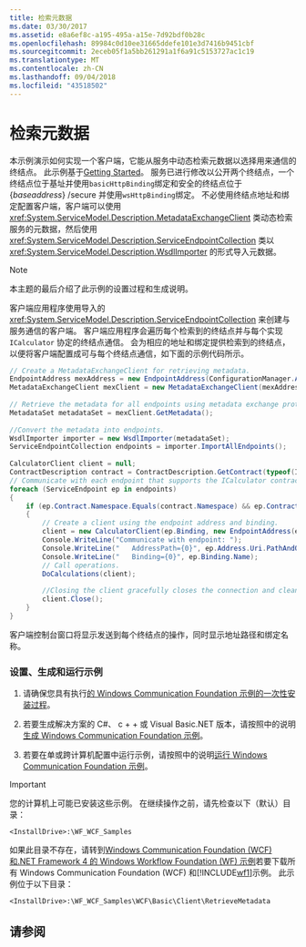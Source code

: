 ```yaml
---
title: 检索元数据
ms.date: 03/30/2017
ms.assetid: e8a6ef8c-a195-495a-a15e-7d92bdf0b28c
ms.openlocfilehash: 89984c0d10ee31665ddefe101e3d7416b9451cbf
ms.sourcegitcommit: 2eceb05f1a5bb261291a1f6a91c5153727ac1c19
ms.translationtype: MT
ms.contentlocale: zh-CN
ms.lasthandoff: 09/04/2018
ms.locfileid: "43518502"
---
```

# <a name="retrieve-metadata"></a>检索元数据
本示例演示如何实现一个客户端，它能从服务中动态检索元数据以选择用来通信的终结点。 此示例基于[Getting Started](../../../../docs/framework/wcf/samples/getting-started-sample.md)。 服务已进行修改以公开两个终结点，一个终结点位于基址并使用`basicHttpBinding`绑定和安全的终结点位于 {*baseaddress*} /secure 并使用`wsHttpBinding`绑定。 不必使用终结点地址和绑定配置客户端，客户端可以使用 <xref:System.ServiceModel.Description.MetadataExchangeClient> 类动态检索服务的元数据，然后使用 <xref:System.ServiceModel.Description.ServiceEndpointCollection> 类以 <xref:System.ServiceModel.Description.WsdlImporter> 的形式导入元数据。  
  
> [!NOTE]
>  本主题的最后介绍了此示例的设置过程和生成说明。  
  
 客户端应用程序使用导入的 <xref:System.ServiceModel.Description.ServiceEndpointCollection> 来创建与服务通信的客户端。 客户端应用程序会遍历每个检索到的终结点并与每个实现 `ICalculator` 协定的终结点通信。 会为相应的地址和绑定提供检索到的终结点，以便将客户端配置成可与每个终结点通信，如下面的示例代码所示。  
  
```csharp   
// Create a MetadataExchangeClient for retrieving metadata.  
EndpointAddress mexAddress = new EndpointAddress(ConfigurationManager.AppSettings["mexAddress"]);  
MetadataExchangeClient mexClient = new MetadataExchangeClient(mexAddress);  
  
// Retrieve the metadata for all endpoints using metadata exchange protocol (mex).  
MetadataSet metadataSet = mexClient.GetMetadata();  
  
//Convert the metadata into endpoints.  
WsdlImporter importer = new WsdlImporter(metadataSet);  
ServiceEndpointCollection endpoints = importer.ImportAllEndpoints();  
  
CalculatorClient client = null;  
ContractDescription contract = ContractDescription.GetContract(typeof(ICalculator));  
// Communicate with each endpoint that supports the ICalculator contract.  
foreach (ServiceEndpoint ep in endpoints)  
{  
    if (ep.Contract.Namespace.Equals(contract.Namespace) && ep.Contract.Name.Equals(contract.Name))  
    {  
        // Create a client using the endpoint address and binding.  
        client = new CalculatorClient(ep.Binding, new EndpointAddress(ep.Address.Uri));  
        Console.WriteLine("Communicate with endpoint: ");  
        Console.WriteLine("   AddressPath={0}", ep.Address.Uri.PathAndQuery);  
        Console.WriteLine("   Binding={0}", ep.Binding.Name);  
        // Call operations.  
        DoCalculations(client);  
  
        //Closing the client gracefully closes the connection and cleans up resources.  
        client.Close();  
    }  
}  
```  
  
 客户端控制台窗口将显示发送到每个终结点的操作，同时显示地址路径和绑定名称。  
  
### <a name="to-set-up-build-and-run-the-sample"></a>设置、生成和运行示例  
  
1.  请确保您具有执行[的 Windows Communication Foundation 示例的一次性安装过程](../../../../docs/framework/wcf/samples/one-time-setup-procedure-for-the-wcf-samples.md)。  
  
2.  若要生成解决方案的 C#、 c + + 或 Visual Basic.NET 版本，请按照中的说明[生成 Windows Communication Foundation 示例](../../../../docs/framework/wcf/samples/building-the-samples.md)。  
  
3.  若要在单或跨计算机配置中运行示例，请按照中的说明[运行 Windows Communication Foundation 示例](../../../../docs/framework/wcf/samples/running-the-samples.md)。  
  
> [!IMPORTANT]
>  您的计算机上可能已安装这些示例。 在继续操作之前，请先检查以下（默认）目录：  
>   
>  `<InstallDrive>:\WF_WCF_Samples`  
>   
>  如果此目录不存在，请转到[Windows Communication Foundation (WCF) 和.NET Framework 4 的 Windows Workflow Foundation (WF) 示例](https://go.microsoft.com/fwlink/?LinkId=150780)若要下载所有 Windows Communication Foundation (WCF) 和[!INCLUDE[wf1](../../../../includes/wf1-md.md)]示例。 此示例位于以下目录：  
>   
>  `<InstallDrive>:\WF_WCF_Samples\WCF\Basic\Client\RetrieveMetadata`  
  
## <a name="see-also"></a>请参阅
